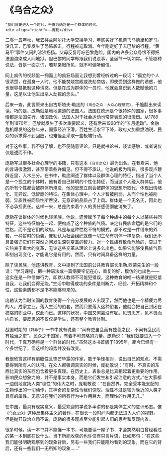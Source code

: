 # 《乌合之众》

```admonish note
"我们就要进入一个时代，千真万确将是一个群体的时代。
<div align="right">——庞勒</div>
```

二零一五年秋，我去芬兰阿尔托大学交换学习，年底买好了机票飞马德里和罗马。没几天，巴黎发生了恐怖袭击，行程被迫取消。今年刚定好了去巴黎的行程，“黄马甲”事件又闹的沸沸扬扬。父母反复叮咛巴黎危险，国内的许多公众号恨不得把法国渲染成人间地狱。但巴黎的同学却跟我们说没事，圣诞节一切如常。不管哪种说法，皆是一面之词，若非亲眼所见，就不可偏听偏信。

网上疯传的视频里一拥而上的疯狂场面让我想到曾经听过的一段话：“孤立的个人很清楚，在孤身一人时，他不能焚烧宫殿或洗劫商店，即使受到这样做的诱惑，他也很容易抵制这种诱惑。但是在成为群体的一员时，他就会意识到人数赋他的力量，这足以让他生出杀人劫掠的念头。”

后来一查，此言原来出自古斯塔夫·勒庞的`《乌合之众：大众心理研究》`，干脆翻出来读读。巧的是，庞勒就是地地道道的法国人。法国在欧洲是个很特殊的国家，很多事情都是法国先行，诸国效仿。法国人对于社会运动也常常表现的很激烈。从1789年到1870年，巴黎就发生了多次重要起义，还有后来1968年的“五月运动”。金融危机爆发的这些年来，国家经济下滑，百姓生活水平下降，政府又加重燃油税，民众的诉求得不到回应，也难怪会采取一些极端行动。

对于这些事，我不够了解，也不便随意评论。只是就书论书，谈谈感触，或者说仅仅是述而不作。

庞勒写过很多社会心理学的书籍，只有这本`《乌合之众》`最为出名。在我看来，他的言语很激烈，甚至带着些许偏见。但不得不承认，他说的极为精彩，很多观点鞭辟近里，入木三分。在书中，勒庞阐述了群体以及群体心理的特征，指出了当个人是一个孤立的个体时，他有着自己鲜明的个性化特征，而当这个人融入群体后，他的所有个性都会被群体所淹没，他的思想立刻会被群体的思想所取代，体现出情绪化、无异议、低智商的特征。在集体心理中，个人才智被削弱，从而个性也被削弱。异质性被同质性所吞没，无意识的品质占了上风。群体是一个无名氏，因此也不必承担责任。这样一来，总是约束着个人的责任感便彻底消失了。

庞勒在谈群体的时候也谈民族。他说，遗传赋予了每个种族中的每个人以某些共同特征，这些特征加在一起，便构成了这个种族的气质。决定各民族命运的是它们的性格，而不是它们的政府。凡是与这种性格不符的模式，都不过是一件借来的外套，一种暂时的伪装。庞勒认为社会组织就像一切生命有机体一样复杂，我们还不具备强迫它们在突然之间发生深刻变革的智力。对一个民族有致命危险的，莫过于它热衷于重大的变革，无论这些变革从理论上说多么出色。如果它能够使民族气质即刻出现变化，才能说它是有用的。然而，只有时间具备这样的力量。

除了谈民族，他还讲教育，文中提到了法国前公共教育部长朱勒.西蒙先生的一段话：“学习课程，把一种语法或一篇纲要牢记在心，重复的好，模仿的也出色——这实在是一种信仰行为，即默认教师不可能犯错误。这种教育的唯一结果就是贬低自我，让我们变得无能。”生活中取得成功的条件是判断力、经验、开拓精神和个性，这些素质都不是书本能够带来的。

庞勒认为当时法国的教育使得一个充分发展的人出现了，然而他也是一个精疲力尽的人。成家立业，落入生活的俗套，然而只要落入这种俗套，他就会把自己封闭在狭隘的职业中，仅此而已。这样的状况，中国又何尝没有呢。见贤思齐，见不贤而内自省，要反思的不仅仅是学生，还有整个教育体制。

战国时期的`《韩非子》`一书中就有说道：“闻有吏虽乱而有独善之民，不闻有乱民而有独治之吏”。民众之于国家，有着不可忽略的力量。庞勒说：“我们就要进入一个时代，千真万确将是一个群体的时代。”虽然这本书首版于1895年，距今已经有一个多世纪了，但这样的趋势并没有改变。 

我很欣赏这样有前瞻性且锋芒毕露的作家，敢于争锋相对，说出自己的观点，不需要得到所有人的认可。在众人都强调真实的时候，庞勒敢说：“有时，不真实的东西比真实的东西包含着更多真理。在历史上，表象总是比真相起着更重要的作用。影响民众想象力的，并不是事实本身，而是它们发生和引起注意的方式。”在大家都一边倒地宣扬人类“理性”的伟大之时，庞勒敢说：“在自然界，完全受本能支配的生物作出的一切动作，其神奇的复杂性令我们惊叹。理性不过是较为晚近的人类才具有的属性。无意识在我们的所有行为中作用巨大，而理性的作用无几。”

在中国，最具有现实意义，最受欢迎的学说多半讲的都是集体主义的意识形态。像`《乌合之众》`这种反集体主义的著作，在很长一段时间内都无法进入人们的视野。但是抛开政治立场不说，庞勒的很多观点至少能引起人们的思考和反观内省。

很多时候，读一本书并不能懂一本书，可能要读一屋子书，才会突然明白曾经看过的某一本到底在说什么。当下所能收获的也许仅有只言片语，比如那句：“在这些我们能够明确观察到的现象背后，另有一些我们只能隐约看到的现象，而在它的背后，还有一些我们一无所知的现象……”

